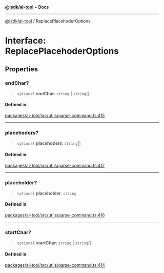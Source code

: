 [**@isdk/ai-tool**](../README.md) • **Docs**

***

[@isdk/ai-tool](../globals.md) / ReplacePlacehoderOptions

# Interface: ReplacePlacehoderOptions

## Properties

### endChar?

> `optional` **endChar**: `string` \| `string`[]

#### Defined in

[packages/ai-tool/src/utils/parse-command.ts:415](https://github.com/isdk/ai-tool.js/blob/e324043799402aa2caa41711a9168487ab85c166/src/utils/parse-command.ts#L415)

***

### placehoders?

> `optional` **placehoders**: `string`[]

#### Defined in

[packages/ai-tool/src/utils/parse-command.ts:417](https://github.com/isdk/ai-tool.js/blob/e324043799402aa2caa41711a9168487ab85c166/src/utils/parse-command.ts#L417)

***

### placeholder?

> `optional` **placeholder**: `string`

#### Defined in

[packages/ai-tool/src/utils/parse-command.ts:416](https://github.com/isdk/ai-tool.js/blob/e324043799402aa2caa41711a9168487ab85c166/src/utils/parse-command.ts#L416)

***

### startChar?

> `optional` **startChar**: `string` \| `string`[]

#### Defined in

[packages/ai-tool/src/utils/parse-command.ts:414](https://github.com/isdk/ai-tool.js/blob/e324043799402aa2caa41711a9168487ab85c166/src/utils/parse-command.ts#L414)
